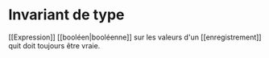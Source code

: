 # Invariant de type
[[Expression]] [[booléen|booléenne]] sur les valeurs d'un [[enregistrement]] quit doit toujours être vraie.

